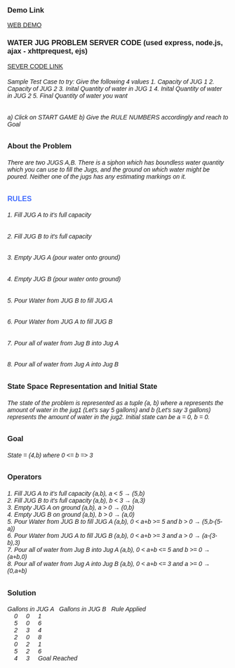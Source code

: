 <!DOCTYPE html>
<html>
    <body style="font-family: 'Lucida Sans', 'Lucida Sans Regular', 'Lucida Grande', 'Lucida Sans Unicode', Geneva, Verdana, sans-serif;">
        <h3 style="font-family: 'Lucida Sans', 'Lucida Sans Regular', 'Lucida Grande', 'Lucida Sans Unicode', Geneva, Verdana, sans-serif;">
            Demo Link
        </h3>
    <a href="https://kowndinya2000.github.io/waterjugglery.github.io/">WEB DEMO</a>
       <h3 style="font-family: 'Lucida Sans', 'Lucida Sans Regular', 'Lucida Grande', 'Lucida Sans Unicode', Geneva, Verdana, sans-serif;">
            WATER JUG PROBLEM SERVER CODE
            (used express, node.js, ajax - xhttprequest, ejs)
        </h3>
    <a href="https://drive.google.com/file/d/1dqsOsPOBJInphEHflia2ZdFoevwB-ssD/view?usp=sharing">SEVER CODE LINK</a>   
        <h6>
            Sample Test Case to try:
            Give the following 4 values
            1. Capacity of JUG 1
            2. Capacity of JUG 2
            3. Inital Quantity of water in JUG 1
            4. Inital Quantity of water in JUG 2
            5. Final Quantity of water you want 
        </h6>
        <h6>
            a) Click on START GAME 
            b) Give the RULE NUMBERS accordingly and reach to Goal
        </h6>
        <h3 style="font-family: 'Lucida Sans', 'Lucida Sans Regular', 'Lucida Grande', 'Lucida Sans Unicode', Geneva, Verdana, sans-serif;">
            About the Problem
        </h3>
        <h6>
            There are two JUGS A,B.
            There is a siphon which has boundless water quantity which you can use to fill the Jugs, 
            and the ground on which water might be poured.
            Neither one of the jugs has any estimating markings on it.  
        </h6>
        <h3 style="color: #456FFF;">RULES</h3>
        <h6>1. Fill JUG A to it's full capacity</h6>
        <h6>2. Fill JUG B to it's full capacity</h6>
        <h6>3. Empty JUG A (pour water onto ground)</h6>
        <h6>4. Empty JUG B (pour water onto ground)</h6>
        <h6>5. Pour Water from JUG B to fill JUG A</h6>
        <h6>6. Pour Water from JUG A to fill JUG B</h6>
        <h6>7. Pour all of water from Jug B into Jug A</h6>
        <h6>8. Pour all of water from Jug A into Jug B</h6>
        <h3 style="font-family: 'Lucida Sans', 'Lucida Sans Regular', 'Lucida Grande', 'Lucida Sans Unicode', Geneva, Verdana, sans-serif;">
            State Space Representation and Initial State
        </h3>
        <h6>
            The state of the problem is represented as a
            tuple (a, b) where a represents the amount of water in the jug1 (Let's say 5 gallons) and b (Let's say 3 gallons)
            represents the amount of water in the jug2. 
            Initial state can be a = 0, b = 0.  
        </h6>
        <h3 style="font-family: 'Lucida Sans', 'Lucida Sans Regular', 'Lucida Grande', 'Lucida Sans Unicode', Geneva, Verdana, sans-serif;">
            Goal
        </h3>
        <h6>
            State  = (4,b) where 0 &lt;= b =&gt; 3
        </h6>
        <h3 style="font-family: 'Lucida Sans', 'Lucida Sans Regular', 'Lucida Grande', 'Lucida Sans Unicode', Geneva, Verdana, sans-serif;">
            Operators
        </h3>
        <h6>
1. Fill JUG A to it's full capacity (a,b), a &lt; 5 &#8594; (5,b)<br>
2. Fill JUG B to it's full capacity (a,b), b &lt; 3 &#8594; (a,3)<br>
3. Empty JUG A on ground (a,b), a &gt; 0 &#8594; (0,b)<br>
4. Empty JUG B on ground (a,b), b &gt; 0 &#8594; (a,0)<br>
5. Pour Water from JUG B to fill JUG A (a,b), 0 &lt; a+b &gt;= 5 and b &gt; 0 &#8594; (5,b-(5-a))<br> 
6. Pour Water from JUG A to fill JUG B (a,b), 0 &lt; a+b &gt;= 3 and a &gt; 0 &#8594; (a-(3-b),3)<br>
7. Pour all of water from Jug B into Jug A (a,b), 0 &lt; a+b &lt;= 5 and b &gt;= 0    &#8594; (a+b,0)<br>
8. Pour all of water from Jug A into Jug B (a,b), 0 &lt; a+b &lt;= 3 and a &gt;= 0    &#8594; (0,a+b)<br>
        </h6>
        <h3 style="font-family: 'Lucida Sans', 'Lucida Sans Regular', 'Lucida Grande', 'Lucida Sans Unicode', Geneva, Verdana, sans-serif;">
            Solution
        </h3>
        <h6>
Gallons in JUG A &nbsp; Gallons in JUG B &nbsp; Rule Applied<br>
&nbsp;&nbsp;&nbsp; 0 &nbsp;&nbsp;&nbsp; 0 &nbsp;&nbsp;&nbsp; 1<br>
&nbsp;&nbsp;&nbsp; 5 &nbsp;&nbsp;&nbsp; 0 &nbsp;&nbsp;&nbsp; 6<br>
&nbsp;&nbsp;&nbsp; 2 &nbsp;&nbsp;&nbsp; 3 &nbsp;&nbsp;&nbsp; 4<br>
&nbsp;&nbsp;&nbsp; 2 &nbsp;&nbsp;&nbsp; 0 &nbsp;&nbsp;&nbsp; 8<br>
&nbsp;&nbsp;&nbsp; 0 &nbsp;&nbsp;&nbsp; 2 &nbsp;&nbsp;&nbsp; 1<br>
&nbsp;&nbsp;&nbsp; 5 &nbsp;&nbsp;&nbsp; 2 &nbsp;&nbsp;&nbsp; 6<br>
&nbsp;&nbsp;&nbsp; 4 &nbsp;&nbsp;&nbsp; 3 &nbsp;&nbsp;&nbsp; Goal Reached<br>
        </h6>
    </body>
</html>
